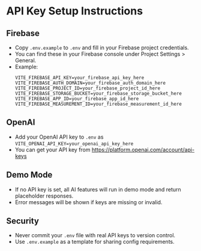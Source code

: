 # API Key Setup Instructions

## Firebase
- Copy `.env.example` to `.env` and fill in your Firebase project credentials.
- You can find these in your Firebase console under Project Settings > General.
- Example:
  ```env
  VITE_FIREBASE_API_KEY=your_firebase_api_key_here
  VITE_FIREBASE_AUTH_DOMAIN=your_firebase_auth_domain_here
  VITE_FIREBASE_PROJECT_ID=your_firebase_project_id_here
  VITE_FIREBASE_STORAGE_BUCKET=your_firebase_storage_bucket_here
  VITE_FIREBASE_APP_ID=your_firebase_app_id_here
  VITE_FIREBASE_MEASUREMENT_ID=your_firebase_measurement_id_here
  ```

## OpenAI
- Add your OpenAI API key to `.env` as `VITE_OPENAI_API_KEY=your_openai_api_key_here`
- You can get your API key from https://platform.openai.com/account/api-keys

## Demo Mode
- If no API key is set, all AI features will run in demo mode and return placeholder responses.
- Error messages will be shown if keys are missing or invalid.

## Security
- Never commit your `.env` file with real API keys to version control.
- Use `.env.example` as a template for sharing config requirements.
